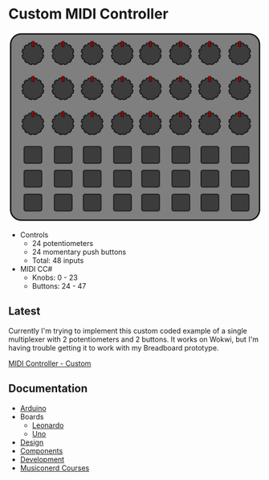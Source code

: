 # Custom MIDI Controller

![MIDI Controller Mockup]

[MIDI Controller Mockup]: /assets/midi-controller.png "MIDI Controller Mockup"

* Controls
  * 24 potentiometers
  * 24 momentary push buttons
  * Total: 48 inputs
* MIDI CC#
  * Knobs: 0 - 23
  * Buttons: 24 - 47

## Latest

Currently I'm trying to implement this custom coded example of a single
multiplexer with 2 potentiometers and 2 buttons. It works on Wokwi, but I'm
having trouble getting it to work with my Breadboard prototype.

[MIDI Controller - Custom][]

[MIDI Controller - Custom]: https://wokwi.com/projects/402125591112051713

## Documentation

* [Arduino](docs/arduino.md)
* Boards
  * [Leonardo](docs/boards/leonardo.md)
  * [Uno](docs/boards/uno.md)
* [Design](docs/design.md)
* [Components](/docs/components.md)
* [Development](/docs/dev.md)
* [Musiconerd Courses](/docs/musiconerd.md)
